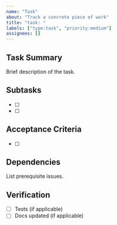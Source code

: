 ```yaml
---
name: "Task"
about: "Track a concrete piece of work"
title: "task: "
labels: ["type:task", "priority:medium"]
assignees: []
---
```


## Task Summary
Brief description of the task.

## Subtasks
- [ ] 
- [ ] 

## Acceptance Criteria
- [ ] 

## Dependencies
List prerequisite issues.

## Verification
- [ ] Tests (if applicable)
- [ ] Docs updated (if applicable)
